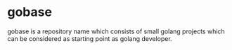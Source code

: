 # gobase
gobase is a repository name which consists of small golang projects which can be considered as starting point as golang developer.
